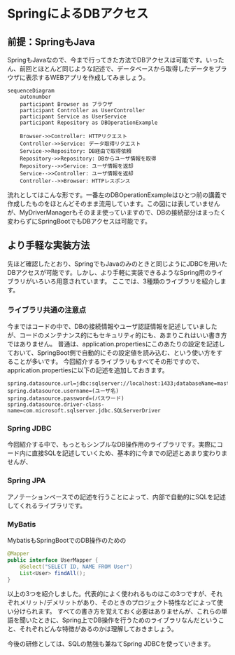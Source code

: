 # SpringによるDBアクセス

## 前提：SpringもJava
SpringもJavaなので、今まで行ってきた方法でDBアクセスは可能です。いったん、前回とほとんど同じような記述で、データベースから取得したデータをブラウザに表示するWEBアプリを作成してみましょう。

```mermaid
sequenceDiagram
    autonumber
    participant Browser as ブラウザ
    participant Controller as UserController
    participant Service as UserService
    participant Repository as DBOperationExample

    Browser->>Controller: HTTPリクエスト
    Controller->>Service: データ取得リクエスト
    Service->>Repository: DB経由で取得依頼
    Repository->>Repository: DBからユーザ情報を取得 
    Repository-->>Service: ユーザ情報を返却
    Service-->>Controller: ユーザ情報を返却
    Controller-->>Browser: HTTPレスポンス
```

流れとしてはこんな形です。一番左のDBOperationExampleはひとつ前の講義で作成したものをほとんどそのまま流用しています。この図には表していませんが、MyDriverManagerもそのまま使っていますので、DBの接続部分はまったく変わらずにSpringBootでもDBアクセスは可能です。

## より手軽な実装方法
先ほど確認したとおり、SpringでもJavaのみのときと同じようにJDBCを用いたDBアクセスが可能です。しかし、より手軽に実装できるようなSpring用のライブラリがいろいろ用意されています。
ここでは、3種類のライブラリを紹介します。

### ライブラリ共通の注意点
今まではコードの中で、DBの接続情報やユーザ認証情報を記述していましたが、コードのメンテナンス的にもセキュリティ的にも、あまりこれはいい書き方ではありません。
普通は、application.propertiesにこのあたりの設定を記述しておいて、SpringBoot側で自動的にその設定値を読み込む、という使い方をすることが多いです。
今回紹介するライブラリもすべてその形ですので、apprication.propertiesに以下の記述を追加しておきます。

```text
spring.datasource.url=jdbc:sqlserver://localhost:1433;databaseName=master;
spring.datasource.username=(ユーザ名)
spring.datasource.password=(パスワード)
spring.datasource.driver-class-name=com.microsoft.sqlserver.jdbc.SQLServerDriver
```

### Spring JDBC
今回紹介する中で、もっともシンプルなDB操作用のライブラリです。実際にコード内に直接SQLを記述していくため、基本的に今までの記述とあまり変わりませんが、

### Spring JPA
アノテーションベースでの記述を行うことによって、内部で自動的にSQLを記述してくれるライブラリです。

### MyBatis
MybatisもSpringBootでのDB操作のための
```java
@Mapper
public interface UserMapper {
    @Select("SELECT ID, NAME FROM User")
    List<User> findAll();
}
```

以上の3つを紹介しました。代表的によく使われるものはこの3つですが、それぞれメリット/デメリットがあり、そのときのプロジェクト特性などによって使い分けられます。
すべての書き方を覚えておく必要はありませんが、これらの単語を聞いたときに、Spring上でDB操作を行うためのライブラリなんだということ、それぞれどんな特徴があるのかは理解しておきましょう。

今後の研修としては、SQLの勉強も兼ねてSpring JDBCを使っていきます。